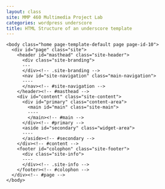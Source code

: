 ```yaml
---
layout: class
site: MMP 460 Multimedia Project Lab
categories: wordpress underscore
title: HTML Structure of an underscore template
---
```


    <body class="home page-template-default page page-id-10">
      <div id="page" class="site">
        <header id="masthead" class="site-header">
          <div class="site-branding">
          ---
          </div><!-- .site-branding -->
          <nav id="site-navigation" class="main-navigation">
          ----
          </nav><!-- #site-navigation -->
        </header><!-- #masthead -->
        <div id="content" class="site-content">
          <div id="primary" class="content-area">
            <main id="main" class="site-main">
            ----
            </main><!-- #main -->
          </div><!-- #primary -->
          <aside id="secondary" class="widget-area">
          ----
          </aside><!-- #secondary -->
        </div><!-- #content -->
        <footer id="colophon" class="site-footer">
          <div class="site-info">
          ----
          </div><!-- .site-info -->
        </footer><!-- #colophon -->
      </div><!-- #page -->
    </body>
